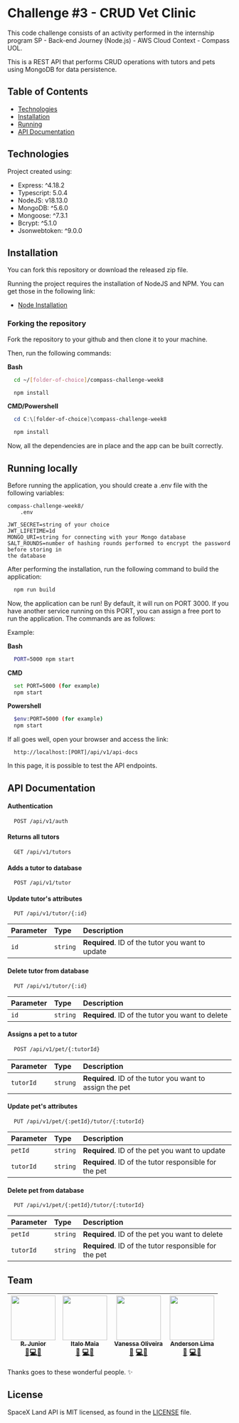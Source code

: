 # Challenge #3 - CRUD Vet Clinic

This code challenge consists of an activity performed in the internship program SP - Back-end Journey (Node.js) - AWS Cloud Context - Compass UOL.

This is a REST API that performs CRUD operations with tutors and pets using MongoDB for data persistence.

## Table of Contents

- [Technologies](#technologies)
- [Installation](#technologies)
- [Running](#running-locally)
- [API Documentation](#api-documentation)

## Technologies

Project created using:

- Express: ^4.18.2
- Typescript: 5.0.4
- NodeJS: v18.13.0
- MongoDB: ^5.6.0
- Mongoose: ^7.3.1
- Bcrypt: ^5.1.0
- Jsonwebtoken: ^9.0.0

## Installation

You can fork this repository or download the released zip file.

Running the project requires the installation of NodeJS and NPM. You can get those in the following link:

- [Node Installation](https://nodejs.org/en)

### Forking the repository

Fork the repository to your github and then clone it to your machine.

Then, run the following commands:

**Bash**

```bash
  cd ~/[folder-of-choice]/compass-challenge-week8

  npm install
```

**CMD/Powershell**

```powershell
  cd C:\[folder-of-choice]\compass-challenge-week8

  npm install
```

Now, all the dependencies are in place and the app can be built correctly.

## Running locally

Before running the application, you should create a .env file with the following variables:

```
compass-challenge-week8/
    .env
```

```
JWT_SECRET=string of your choice
JWT_LIFETIME=1d
MONGO_URI=string for connecting with your Mongo database
SALT_ROUNDS=number of hashing rounds performed to encrypt the password before storing in
the database
```

After performing the installation, run the following command to build the application:

```bash
  npm run build
```

Now, the application can be run! By default, it will run on PORT 3000. If you have another service running on this PORT, you can assign a free port to run the application. The commands are as follows:

Example:

**Bash**

```bash
  PORT=5000 npm start
```

**CMD**

```bash
  set PORT=5000 (for example)
  npm start
```

**Powershell**

```bash
  $env:PORT=5000 (for example)
  npm start
```

If all goes well, open your browser and access the link:

```
  http://localhost:[PORT]/api/v1/api-docs
```

In this page, it is possible to test the API endpoints.

## API Documentation

#### Authentication

```http
  POST /api/v1/auth
```

#### Returns all tutors

```http
  GET /api/v1/tutors
```

#### Adds a tutor to database

```http
  POST /api/v1/tutor
```

#### Update tutor's attributes

```http
  PUT /api/v1/tutor/{:id}
```

| Parameter | Type     | Description                                      |
| :-------- | :------- | :----------------------------------------------- |
| `id`      | `string` | **Required**. ID of the tutor you want to update |

#### Delete tutor from database

```http
  PUT /api/v1/tutor/{:id}
```

| Parameter | Type     | Description                                      |
| :-------- | :------- | :----------------------------------------------- |
| `id`      | `string` | **Required**. ID of the tutor you want to delete |

#### Assigns a pet to a tutor

```http
  POST /api/v1/pet/{:tutorId}
```

| Parameter | Type     | Description                                              |
| :-------- | :------- | :------------------------------------------------------- |
| `tutorId` | `strung` | **Required**. ID of the tutor you want to assign the pet |

#### Update pet's attributes

```http
  PUT /api/v1/pet/{:petId}/tutor/{:tutorId}
```

| Parameter | Type     | Description                                           |
| :-------- | :------- | :---------------------------------------------------- |
| `petId`   | `string` | **Required**. ID of the pet you want to update        |
| `tutorId` | `string` | **Required**. ID of the tutor responsible for the pet |

#### Delete pet from database

```http
  PUT /api/v1/pet/{:petId}/tutor/{:tutorId}
```

| Parameter | Type     | Description                                           |
| :-------- | :------- | :---------------------------------------------------- |
| `petId`   | `string` | **Required**. ID of the pet you want to delete        |
| `tutorId` | `string` | **Required**. ID of the tutor responsible for the pet |

## Team

<!-- ALL-CONTRIBUTORS-LIST:START - Do not remove or modify this section -->
<!-- prettier-ignore -->
| [<img src="https://avatars.githubusercontent.com/u/72615418?v=3" width="100px;"/><br /><sub><b>R. Junior</b></sub>](https://github.com/iamjunioru)<br />[💬](#question-iamjunioru "Answering Questions")[💻](https://github.com/challenge-week-xii/commits?author=iamjunioru "Code")[👀](#review-iamjunioru "Reviewed Pull Requests")| [<img src="https://avatars.githubusercontent.com/u/109195782?v=3" width="100px;"/><br /><sub><b>Italo Maia</b></sub>](http://github.com/italomaia03)<br /> [💬](#question-italomaia "Answering Questions") [💻](https://github.com/iamjunioru/challenge-week-xii/commits?author=italomaia03 "Code")[👀](#review-italomaia "Reviewed Pull Requests") | [<img src="https://avatars.githubusercontent.com/u/93387954?v=3" width="100px;"/><br /><sub><b>Vanessa Oliveira</b></sub>](https://github.com/nessa515)<br />[💬](#question-vanessa "Answering Questions") [💻](https://github.com/iamjunioru/challenge-week-xii/commits?author=nessa515 "Code")[👀](#review-vanessa "Reviewed Pull Requests") | [<img src="https://avatars.githubusercontent.com/u/131804242?v=3" width="100px;"/><br /><sub><b>Anderson Lima</b></sub>](https://github.com/And3rs0nMenezes)<br />[💬](#question-anderson "Answering Questions") [💻](https://github.com/iamjunioru/challenge-week-xii/commits?author=And3rs0nMenezes "Code")[👀](#review-anderson "Reviewed Pull Requests") 
| :---: | :---: | :---: | :---: 
<!-- ALL-CONTRIBUTORS-LIST:END -->

Thanks goes to these wonderful people. ✨

## License

SpaceX Land API is MIT licensed, as found in the [LICENSE](https://github.com/spacexland/api/blob/master/LICENSE) file.